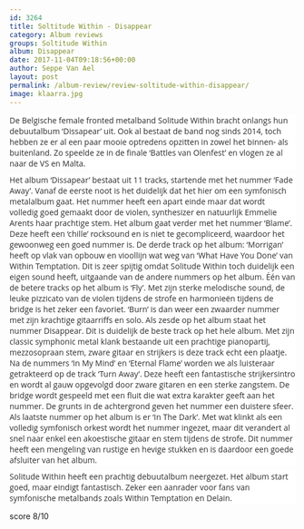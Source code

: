 ```yaml
---
id: 3264
title: Soltitude Within - Disappear
category: Album reviews
groups: Soltitude Within
album: Disappear
date: 2017-11-04T09:18:56+00:00
author: Seppe Van Ael
layout: post
permalink: /album-review/review-soltitude-within-disappear/
image: klaarra.jpg
---
```

<p style="background: white; margin: 7.5pt 0cm 7.5pt 0cm;">
  <span style="font-size: 10.5pt; font-family: 'Open Sans','serif'; color: #2e2e2e;">De Belgische female fronted metalband Solitude Within bracht onlangs hun debuutalbum ‘Dissapear’ uit. Ook al bestaat de band nog sinds 2014, toch hebben ze er al een paar mooie optredens opzitten in zowel het binnen- als buitenland. Zo speelde ze in de finale ‘Battles van Olenfest’ en vlogen ze al naar de VS en Malta.</span>
</p>

<p style="background: white; margin: 7.5pt 0cm 7.5pt 0cm;">
  <span style="font-size: 10.5pt; font-family: 'Open Sans','serif'; color: #2e2e2e;">Het album ‘Dissapear’ bestaat uit 11 tracks, startende met het nummer ‘Fade Away’. Vanaf de eerste noot is het duidelijk dat het hier om een symfonisch metalalbum gaat. Het nummer heeft een apart einde maar dat wordt volledig goed gemaakt door de violen, synthesizer en natuurlijk Emmelie Arents haar prachtige stem. Het album gaat verder met het nummer ‘Blame’. Deze heeft een ‘chille’ rocksound en is niet te gecompliceerd, waardoor het gewoonweg een goed nummer is. De derde track op het album: ‘Morrigan’ heeft op vlak van opbouw en vioollijn wat weg van ‘What Have You Done’ van Within Temptation. Dit is zeer spijtig omdat Solitude Within toch duidelijk een eigen sound heeft, uitgaande van de andere nummers op het album. Één van de betere tracks op het album is ‘Fly’. Met zijn sterke melodische sound, de leuke pizzicato van de violen tijdens de strofe en harmonieën tijdens de bridge is het zeker een favoriet. ‘Burn’ is dan weer een zwaarder nummer met zijn krachtige gitaarriffs en solo. Als zesde op het album staat het nummer Disappear. Dit is duidelijk de beste track op het hele album. Met zijn classic symphonic metal klank bestaande uit een prachtige pianopartij, mezzosopraan stem, zware gitaar en strijkers is deze track echt een plaatje. Na de nummers ‘In My Mind’ en ‘Eternal Flame’ worden we als luisteraar getrakteerd op de track ‘Turn Away’. Deze heeft een fantastische strijkersintro en wordt al gauw opgevolgd door zware gitaren en een sterke zangstem. De bridge wordt gespeeld met een fluit die wat extra karakter geeft aan het nummer. De grunts in de achtergrond geven het nummer een duistere sfeer. Als laatste nummer op het album is er ‘In The Dark’. Met wat klinkt als een volledig symfonisch orkest wordt het nummer ingezet, maar dit verandert al snel naar enkel een akoestische gitaar en stem tijdens de strofe. Dit nummer heeft een mengeling van rustige en hevige stukken en is daardoor een goede afsluiter van het album.</span>
</p>

<p style="background: white; margin: 7.5pt 0cm 7.5pt 0cm;">
  <span style="font-size: 10.5pt; font-family: 'Open Sans','serif'; color: #2e2e2e;">Solitude Within heeft een prachtig debuutalbum neergezet. Het album start goed, maar eindigt fantastisch. Zeker een aanrader voor fans van symfonische metalbands zoals Within Temptation en Delain.</span>
</p>

score 8/10
